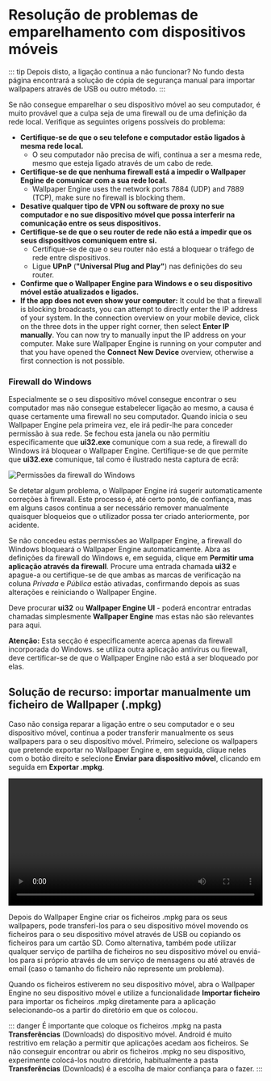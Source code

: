 # Resolução de problemas de emparelhamento com dispositivos móveis

::: tip
Depois disto, a ligação continua a não funcionar? No fundo desta página encontrará a solução de cópia de segurança manual para importar wallpapers através de USB ou outro método.
:::

Se não consegue emparelhar o seu dispositivo móvel ao seu computador, é muito provável que a culpa seja de uma firewall ou de uma definição da rede local. Verifique as seguintes origens possíveis do problema:

* **Certifique-se de que o seu telefone e computador estão ligados à mesma rede local.**
  * O seu computador não precisa de wifi, continua a ser a mesma rede, mesmo que esteja ligado através de um cabo de rede.
* **Certifique-se de que nenhuma firewall está a impedir o Wallpaper Engine de comunicar com a sua rede local.**
  * Wallpaper Engine uses the network ports 7884 (UDP) and 7889 (TCP), make sure no firewall is blocking them.
* **Desative qualquer tipo de VPN ou software de proxy no sue computador e no sue dispositivo móvel que possa interferir na comunicação entre os seus dispositivos.**
* **Certifique-se de que o seu router de rede não está a impedir que os seus dispositivos comuniquem entre si.**
    * Certifique-se de que o seu router não está a bloquear o tráfego de rede entre dispositivos.
    * Ligue **UPnP** (**"Universal Plug and Play"**) nas definições do seu router.
* **Confirme que o Wallpaper Engine para Windows e o seu dispositivo móvel estão atualizados e ligados.**
* **If the app does not even show your computer:** It could be that a firewall is blocking broadcasts, you can attempt to directly enter the IP address of your system. In the connection overview on your mobile device, click on the three dots in the upper right corner, then select **Enter IP manually**. You can now try to manually input the IP address on your computer. Make sure Wallpaper Engine is running on your computer and that you have opened the **Connect New Device** overview, otherwise a first connection is not possible.

### Firewall do Windows

Especialmente se o seu dispositivo móvel consegue encontrar o seu computador mas não consegue estabelecer ligação ao mesmo, a causa é quase certamente uma firewall no seu computador. Quando inicia o seu Wallpaper Engine pela primeira vez, ele irá pedir-lhe para conceder permissão à sua rede. Se fechou esta janela ou não permitiu especificamente que **ui32.exe** comunique com a sua rede, a firewall do Windows irá bloquear o Wallpaper Engine. Certifique-se de que permite que **ui32.exe** comunique, tal como é ilustrado nesta captura de ecrã:

![Permissões da firewall do Windows](/img/faq/windows_defender.png)

Se detetar algum problema, o Wallpaper Engine irá sugerir automaticamente correções à firewall. Este processo é, até certo ponto, de confiança, mas em alguns casos continua a ser necessário remover manualmente quaisquer bloqueios que o utilizador possa ter criado anteriormente, por acidente.

Se não concedeu estas permissões ao Wallpaper Engine, a firewall do Windows bloqueará o Wallpaper Engine automaticamente. Abra as definições da firewall do Windows e, em seguida, clique em **Permitir uma aplicação através da firewall**. Procure uma entrada chamada **ui32** e apague-a ou certifique-se de que ambas as marcas de verificação na coluna *Privada* e *Pública* estão ativadas, confirmando depois as suas alterações e reiniciando o Wallpaper Engine.

Deve procurar **ui32** ou **Wallpaper Engine UI** - poderá encontrar entradas chamadas simplesmente **Wallpaper Engine** mas estas não são relevantes para aqui.

**Atenção:** Esta secção é especificamente acerca apenas da firewall incorporada do Windows. se utiliza outra aplicação antivírus ou firewall, deve certificar-se de que o Wallpaper Engine não está a ser bloqueado por elas.

## Solução de recurso: importar manualmente um ficheiro de Wallpaper (.mpkg)

Caso não consiga reparar a ligação entre o seu computador e o seu dispositivo móvel, continua a poder transferir manualmente os seus wallpapers para o seu dispositivo móvel. Primeiro, selecione os wallpapers que pretende exportar no Wallpaper Engine e, em seguida, clique neles com o botão direito e selecione **Enviar para dispositivo móvel**, clicando em seguida em **Exportar .mpkg**.

<video width="100%" controls autoplay loop>
  <source src="/videos/mobile_export.mp4" type="video/mp4">
  O seu browser não suporta o tag vídeo.
</video>

Depois do Wallpaper Engine criar os ficheiros .mpkg para os seus wallpapers, pode transferi-los para o seu dispositivo móvel movendo os ficheiros para o seu dispositivo móvel através de USB ou copiando os ficheiros para um cartão SD. Como alternativa, também pode utilizar qualquer serviço de partilha de ficheiros no seu dispositivo móvel ou enviá-los para si próprio através de um serviço de mensagens ou até através de email (caso o tamanho do ficheiro não represente um problema).

Quando os ficheiros estiverem no seu dispositivo móvel, abra o Wallpaper Engine no seu dispositivo móvel e utilize a funcionalidade **Importar ficheiro** para importar os ficheiros .mpkg diretamente para a aplicação selecionando-os a partir do diretório em que os colocou.

::: danger
É importante que coloque os ficheiros .mpkg na pasta **Transferências** (Downloads) do dispositivo móvel. Android é muito restritivo em relação a permitir que aplicações acedam aos ficheiros. Se não conseguir encontrar ou abrir os ficheiros .mpkg no seu dispositivo, experimente colocá-los noutro diretório, habitualmente a pasta **Transferências** (Downloads) é a escolha de maior confiança para o fazer.
:::